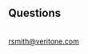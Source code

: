 <!-- .slide: data-background="img/background-violet-orig.jpg" -->

## Questions


<br/>rsmith@veritone.com <!-- .element: class="fragment" -->
